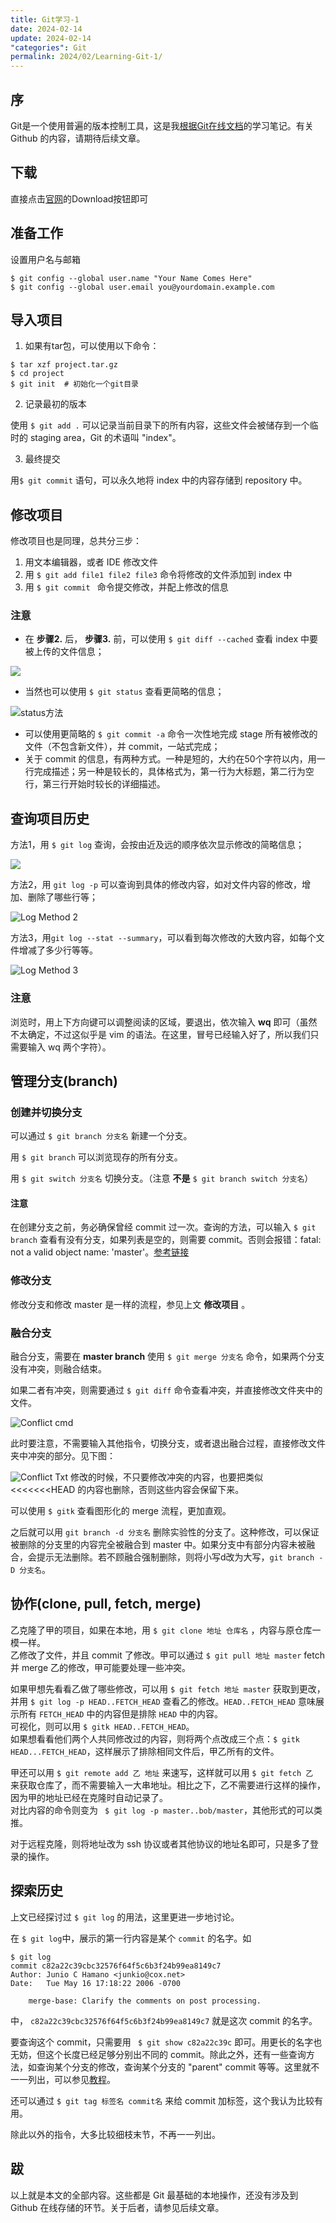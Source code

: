 ```yaml
---
title: Git学习-1
date: 2024-02-14
update: 2024-02-14
"categories": Git
permalink: 2024/02/Learning-Git-1/
---
```

## 序
Git是一个使用普遍的版本控制工具，这是我[根据Git在线文档](https://www.git-scm.com/docs)的学习笔记。有关 Github 的内容，请期待后续文章。

## 下载
直接点击[官网](https://git-scm.com)的Download按钮即可

## 准备工作
设置用户名与邮箱
```
$ git config --global user.name "Your Name Comes Here"
$ git config --global user.email you@yourdomain.example.com
```
## 导入项目
1. 如果有tar包，可以使用以下命令：

```
$ tar xzf project.tar.gz
$ cd project
$ git init  # 初始化一个git目录
```

2. 记录最初的版本

使用 `$ git add .` 可以记录当前目录下的所有内容，这些文件会被储存到一个临时的 staging area，Git 的术语叫 "index"。

3. 最终提交

用`$ git commit` 语句，可以永久地将 index 中的内容存储到 repository 中。

## 修改项目
修改项目也是同理，总共分三步：
1. 用文本编辑器，或者 IDE 修改文件
2. 用 `$ git add file1 file2 file3` 命令将修改的文件添加到 index 中
3. 用 `$ git commit ` 命令提交修改，并配上修改的信息

### 注意
* 在 **步骤2.** 后， **步骤3.** 前，可以使用 `$ git diff --cached` 查看 index 中要被上传的文件信息；

![](https://static.xialing.icu/img/2024-02-14-Learning-Git-1/View%20Status%201.webp)
* 当然也可以使用 `$ git status` 查看更简略的信息；

![status方法](https://s2.loli.net/2024/02/14/ZmgPbtkyuO1G2a8.png)
* 可以使用更简略的 `$ git commit -a` 命令一次性地完成 stage 所有被修改的文件（不包含新文件），并 commit，一站式完成；
* 关于 commit 的信息，有两种方式。一种是短的，大约在50个字符以内，用一行完成描述；另一种是较长的，具体格式为，第一行为大标题，第二行为空行，第三行开始时较长的详细描述。

## 查询项目历史
方法1，用 `$ git log` 查询，会按由近及远的顺序依次显示修改的简略信息；

![](https://static.xialing.icu/img/2024-02-14-Learning-Git-1/Log%20Method%201.webp)

方法2，用 `git log -p` 可以查询到具体的修改内容，如对文件内容的修改，增加、删除了哪些行等；

![Log Method 2](https://static.xialing.icu/img/2024-02-14-Learning-Git-1/Log%20Method%202.webp)

方法3，用`git log --stat --summary`，可以看到每次修改的大致内容，如每个文件增减了多少行等等。

![Log Method 3](https://static.xialing.icu/img/2024-02-14-Learning-Git-1/Log%20Method%203.webp)

### 注意
浏览时，用上下方向键可以调整阅读的区域，要退出，依次输入 **wq** 即可（虽然不太确定，不过这似乎是 vim 的语法。在这里，冒号已经输入好了，所以我们只需要输入 wq 两个字符）。

## 管理分支(branch)
### 创建并切换分支
可以通过 `$ git branch 分支名` 新建一个分支。

用 `$ git branch` 可以浏览现存的所有分支。

用 `$ git switch 分支名` 切换分支。（注意 **不是** `$ git branch switch 分支名`）

#### 注意
在创建分支之前，务必确保曾经 commit 过一次。查询的方法，可以输入 `$ git branch` 查看有没有分支，如果列表是空的，则需要 commit。否则会报错：fatal: not a valid object name: 'master'。[参考链接](https://blog.csdn.net/hengyunabc/article/details/6058145)

### 修改分支
修改分支和修改 master 是一样的流程，参见上文 **修改项目** 。

### 融合分支
融合分支，需要在 **master branch** 使用 `$ git merge 分支名` 命令，如果两个分支没有冲突，则融合结束。

如果二者有冲突，则需要通过 `$ git diff` 命令查看冲突，并直接修改文件夹中的文件。

![Conflict cmd](https://static.xialing.icu/img/2024-02-14-Learning-Git-1/Conflict%20cmd.webp)

此时要注意，不需要输入其他指令，切换分支，或者退出融合过程，直接修改文件夹中冲突的部分。见下图：

 ![Conflict Txt](https://static.xialing.icu/img/2024-02-14-Learning-Git-1/Conflict%20Txt.webp) 
修改的时候，不只要修改冲突的内容，也要把类似 <<<<<<<HEAD 的内容也删除，否则这些内容会保留下来。

可以使用 `$ gitk` 查看图形化的 merge 流程，更加直观。

之后就可以用 `git branch -d 分支名` 删除实验性的分支了。这种修改，可以保证被删除的分支里的内容完全被融合到 master 中。如果分支中有部分内容未被融合，会提示无法删除。若不顾融合强制删除，则将小写d改为大写，`git branch -D 分支名`。

## 协作(clone, pull, fetch, merge)
乙克隆了甲的项目，如果在本地，用 `$ git clone 地址 仓库名` ，内容与原仓库一模一样。  
乙修改了文件，并且 commit 了修改。甲可以通过 `$ git pull 地址 master` fetch 并 merge 乙的修改，甲可能要处理一些冲突。

如果甲想先看看乙做了哪些修改，可以用 `$ git fetch 地址 master` 获取到更改，并用 `$ git log -p HEAD..FETCH_HEAD` 查看乙的修改。`HEAD..FETCH_HEAD` 意味展示所有 `FETCH_HEAD` 中的内容但是排除 `HEAD` 中的内容。  
可视化，则可以用 `$ gitk HEAD..FETCH_HEAD`。  
如果想看看他们两个人共同修改过的内容，则将两个点改成三个点：`$ gitk HEAD...FETCH_HEAD`，这样展示了排除相同文件后，甲乙所有的文件。  

甲还可以用 `$ git remote add 乙 地址` 来速写，这样就可以用 `$ git fetch 乙 ` 来获取仓库了，而不需要输入一大串地址。相比之下，乙不需要进行这样的操作，因为甲的地址已经在克隆时自动记录了。  
对比内容的命令则变为 ` $ git log -p master..bob/master`，其他形式的可以类推。  

对于远程克隆，则将地址改为 ssh 协议或者其他协议的地址名即可，只是多了登录的操作。

## 探索历史
上文已经探讨过 `$ git log` 的用法，这里更进一步地讨论。

在 `$ git log`中，展示的第一行内容是某个  `commit` 的名字。如
```
$ git log
commit c82a22c39cbc32576f64f5c6b3f24b99ea8149c7
Author: Junio C Hamano <junkio@cox.net>
Date:   Tue May 16 17:18:22 2006 -0700

    merge-base: Clarify the comments on post processing.
```
中， `c82a22c39cbc32576f64f5c6b3f24b99ea8149c7` 就是这次 commit 的名字。

要查询这个 commit，只需要用 ` $ git show c82a22c39c` 即可。用更长的名字也无妨，但这个长度已经足够分别出不同的 commit。除此之外，还有一些查询方法，如查询某个分支的修改，查询某个分支的 "parent" commit 等等。这里就不一一列出，可以参见[教程](https://git-scm.com/docs/gittutorial)。

还可以通过 `$ git tag 标签名 commit名` 来给 commit 加标签，这个我认为比较有用。

除此以外的指令，大多比较细枝末节，不再一一列出。

## 跋
以上就是本文的全部内容。这些都是 Git 最基础的本地操作，还没有涉及到 Github 在线存储的环节。关于后者，请参见后续文章。